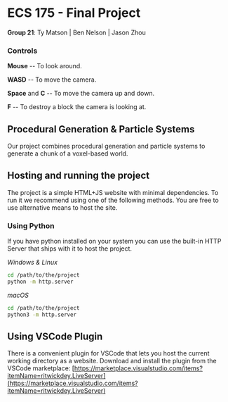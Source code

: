 # ECS 175 - Final Project

**Group 21**: Ty Matson | Ben Nelson | Jason Zhou

### Controls
**Mouse** -- To look around.

**WASD** -- To move the camera.

**Space** and **C** -- To move the camera up and down.

**F** -- To destroy a block the camera is looking at.

## Procedural Generation & Particle Systems
Our project combines procedural generation and particle systems to generate a chunk of a voxel-based world. 



## Hosting and running the project
The project is a simple HTML+JS website with minimal dependencies. To run it we recommend using one of the following methods. You are free to use alternative means to host the site.

### Using Python
If you have python installed on your system you can use the built-in HTTP Server that ships with it to host the project.

*Windows & Linux*
```bash
cd /path/to/the/project
python -m http.server
```

*macOS*
```bash
cd /path/to/the/project
python3 -m http.server
```

## Using VSCode Plugin
There is a convenient plugin for VSCode that lets you host the current working directory as a website. Download and install the plugin from the VSCode marketplace:
[https://marketplace.visualstudio.com/items?itemName=ritwickdey.LiveServer](https://marketplace.visualstudio.com/items?itemName=ritwickdey.LiveServer)

